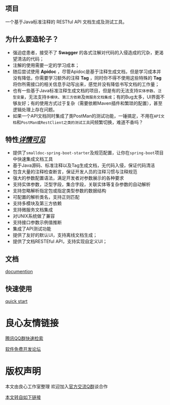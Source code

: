## 项目
一个基于Java标准注释的 RESTful API 文档生成及测试工具。

## 为什么要造轮子？
- 强迫症患者，接受不了 **Swagger** 的各式注解对代码的入侵造成的冗杂，更渴望清洁的代码；
- 注解的使用需要一定的学习成本；
- 随后尝试使用 **Apidoc** ，尽管Apidoc是基于注释生成文档，但是学习成本并没有降低，你需要学习额外的注释 **Tag** ，同时你不得不使用这些特殊的 **Tag** 将你所需接口的相关信息手动写出来，感觉并没有降低书写文档的工作量；
- 也有一些基于Java标准注释生成文档的项目，但是有的无法支持`实体参数`、`泛型变量`，无法支持`多模块`、`第三方依赖`及`微服务文档集成`；有的Bug太多，UI界面不够友好；有的使用方式过于复杂（需要依赖Maven插件和繁琐的配置），甚至逻辑处理上存在问题。
- 如果一个API文档同时集成了类PostMan的测试功能，一锤搞定，不用在`API文档`和`PostMan或RestClient之类的测试工具`间频繁切换，难道不香吗？

## 特性[*详情可见*](http://u.720life.cn/g/2e71d0f0a5c601172267ba20d3a43c6e39ad7df8863ad5a6645520af06529e848cb4521f3f0e150f6f65740cc8b47dbd9cdb4b3a1e926681fe2cc8ac2be4e4a2)
- 提供了`smalldoc-spring-boot-starter`及规范配置，让你在`spring-boot`项目中快速集成文档工具
- 基于Java源码、标准注释以及Tag生成文档，无代码入侵，保证代码清洁
- 包含大量的注释检查断言，保证开发人员的注释习惯与注释规范
- 强大的参数配置语法，满足开发者对参数展示的各种要求
- 支持实体参数，泛型字段，集合字段，关联实体等复杂参数的自动解析
- 支持忽略解析指定包或指定类型参数的数据结构
- 可配置的解析类名，支持正则匹配
- 支持多模块及第三方依赖
- 支持微服务文档集成
- 对UNIX系统做了兼容
- 支持接口参数示例值推断
- 集成了API测试功能
- 提供了友好的默认UI，支持离线文档生成；
- 提供了文档RESTEful API，支持实现自定义UI；

## 文档
[documention](http://u.720life.cn/g/2e71d0f0a5c601172267ba20d3a43c6e39ad7df8863ad5a6645520af06529e840f211119bdd3def913196cbb0a4c31daea69857a31c63dfe34906b0733a5a2793f60f151056dad473723821a69e6f6db)

## 快速使用
[quick start](http://u.720life.cn/g/2e71d0f0a5c601172267ba20d3a43c6e39ad7df8863ad5a6645520af06529e8405d92d95d3602626b3301fdb298bfd3fe32eb3c4e2d1658aa34ee8410d5713f0)


 # 良心友情链接

[腾讯QQ群快速检索](http://u.720life.cn/s/8cf73f7c)

[软件免费开发论坛](http://u.720life.cn/s/bbb01dc0)

# 版权声明 

本文由良心工作室整理 欢迎加入[官方交流Q群](https://u.720life.cn/s/f2316816)谈合作

[本文转自如下链接](http://u.720life.cn/g/2e71d0f0a5c601172267ba20d3a43c6e39ad7df8863ad5a6645520af06529e844335b4934f4589e8d50b5d16a2492cbc80995537900b2ea8841bedee54376efe)